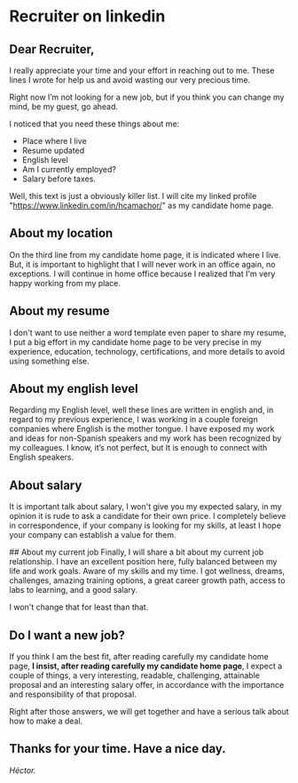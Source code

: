 # Recruiter on linkedin

## Dear Recruiter,

I really appreciate your time and your effort in reaching out to me. These lines I wrote for help us and avoid wasting our very precious time. 

Right now I’m not looking for a new job, but if you think you can change my mind, be my guest, go ahead.

I noticed that you need these things about me:
- Place where I live
- Resume updated
- English level
- Am I currently employed?
- Salary before taxes.

Well, this text is just a obviously killer list. I will cite my linked profile "https://www.linkedin.com/in/hcamachor/" as my candidate home page.

## About my location
On the third line from my candidate home page, it is indicated where I live. But, it is important to highlight that I will never work in an office again, no exceptions. I will continue in home office because I realized that I'm very happy working from my place.

## About my resume
I don't want to use neither a word template even paper to share my resume, I put a big effort in my candidate home page to be very precise in my experience, education, technology, certifications, and more details to avoid using something else.

## About my english level
Regarding my English level, well these lines are written in english and, in regard to my previous experience, I was working in a couple foreign companies where English is the mother tongue. I have exposed my work and ideas for non-Spanish speakers and my work has been recognized by my colleagues. I know, it’s not perfect, but It is enough to connect with English speakers.

## About salary
It is important talk about salary, I won't give you my expected salary, in my opinion it is rude to ask a candidate for their own price. I completely believe in correspondence, if your company is looking for my skills, at least I hope your company can establish a value for them.

## About my current job
Finally, I will share a bit about my current job relationship. I have an excellent position here, fully balanced between my life and work goals. Aware of my skills and my time. I got wellness, dreams, challenges, amazing training options, a great career growth path, access to labs to learning,  and a good salary.

I won't change that for least than that. 

## Do I want a new job?
If you think I am the best fit, after reading carefully my candidate home page, **I insist, after reading carefully my candidate home page**, I expect a couple of things, a very interesting, readable, challenging, attainable proposal and an interesting salary offer, in accordance with the importance and responsibility of that proposal.

Right after those answers, we will get together and have a serious talk about how to make a deal.

Thanks for your time. Have a nice day.
---
_Héctor._

